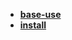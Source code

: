 * [**base-use**](/System%20Release/full%20platform%20tools/密码管理/keePass/base-use/README)  
* [**install**](/System%20Release/full%20platform%20tools/密码管理/keePass/install/README)  
